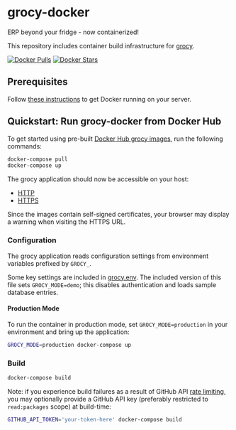 # grocy-docker

ERP beyond your fridge - now containerized!

This repository includes container build infrastructure for [grocy](https://github.com/grocy/grocy).

[![Docker Pulls](https://img.shields.io/docker/pulls/grocy/grocy-docker.svg)](https://hub.docker.com/r/grocy/grocy-docker/)
[![Docker Stars](https://img.shields.io/docker/stars/grocy/grocy-docker.svg)](https://hub.docker.com/r/grocy/grocy-docker/)

## Prerequisites

Follow [these instructions](https://docs.docker.com/engine/installation/) to get Docker running on your server.

## Quickstart: Run grocy-docker from Docker Hub

To get started using pre-built [Docker Hub grocy images](https://hub.docker.com/r/grocy/grocy-docker), run the following commands:

```sh
docker-compose pull
docker-compose up
```

The grocy application should now be accessible on your host:

 - [HTTP](http://localhost)
 - [HTTPS](https://localhost)

Since the images contain self-signed certificates, your browser may display a warning when visiting the HTTPS URL.

### Configuration

The grocy application reads configuration settings from environment variables prefixed by `GROCY_`.

Some key settings are included in [grocy.env](grocy.env). The included version of this file sets `GROCY_MODE=demo`; this disables authentication and loads sample database entries.

#### Production Mode

To run the container in production mode, set `GROCY_MODE=production` in your environment and bring up the application:

```sh
GROCY_MODE=production docker-compose up
```

### Build

```sh
docker-compose build
```

Note: if you experience build failures as a result of GitHub API [rate limiting](https://developer.github.com/v3/#rate-limiting), you may optionally provide a GitHub API key (preferably restricted to `read:packages` scope) at build-time:

```sh
GITHUB_API_TOKEN='your-token-here' docker-compose build
```
